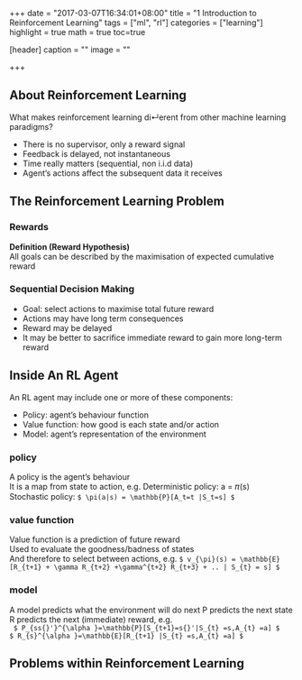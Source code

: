 +++
date = "2017-03-07T16:34:01+08:00"
title = "1 Introduction to Reinforcement Learning"
tags = ["ml", "rl"]
categories = ["learning"]
highlight = true
math = true
toc=true

[header]
  caption = ""
  image = ""

+++

## About Reinforcement Learning

What makes reinforcement learning di↵erent from other machine learning paradigms?

- There is no supervisor, only a reward signal
- Feedback is delayed, not instantaneous
- Time really matters (sequential, non i.i.d data)
- Agent’s actions affect the subsequent data it receives


## The Reinforcement Learning Problem

### Rewards

**Definition (Reward Hypothesis)**   
All goals can be described by the maximisation of expected cumulative reward

### Sequential Decision Making
- Goal: select actions to maximise total future reward
- Actions may have long term consequences
- Reward may be delayed
- It may be better to sacrifice immediate reward to gain more long-term reward


## Inside An RL Agent

An RL agent may include one or more of these components:   
- Policy: agent’s behaviour function  
- Value function: how good is each state and/or action 
- Model: agent’s representation of the environment 


### policy

A policy is the agent’s behaviour   
It is a map from state to action, e.g. Deterministic policy: a = 𝜋(s)   
Stochastic policy:   `$ \pi(a|s) = \mathbb{P}[A_t=t |S_t=s] $`
 
### value function

Value function is a prediction of future reward    
Used to evaluate the goodness/badness of states    
And therefore to select between actions, e.g.
`$ v_{\pi}(s) = \mathbb{E}[R_{t+1} + \gamma R_{t+2} +\gamma^{t+2} R_{t+3} + .. | S_{t} = s] $`

### model 
A model predicts what the environment will do next P predicts the next state  
R predicts the next (immediate) reward, e.g.  
` $ P_{ss{}'}^{\alpha }=\mathbb{P}[S_{t+1}=s{}'|S_{t} =s,A_{t} =a] $`   
` $ R_{s}^{\alpha }=\mathbb{E}[R_{t+1} |S_{t} =s,A_{t} =a] $  `


## Problems within Reinforcement Learning
